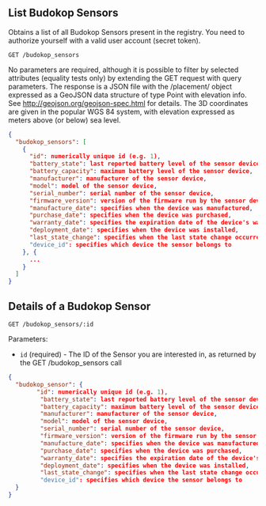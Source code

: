 ## List Budokop Sensors

Obtains a list of all Budokop Sensors present in the registry. You need to authorize yourself with a valid user account (secret token).

```
GET /budokop_sensors
```
No parameters are required, although it is possible to filter by selected attributes (equality tests only) by extending the GET request with query parameters. The response is a JSON file with the /placement/ object expressed as a GeoJSON data structure of type Point with elevation info. See http://geojson.org/geojson-spec.html for details. The 3D coordinates are given in the popular WGS 84 system, with elevation expressed as meters above (or below) sea level.

```json
{
  "budokop_sensors": [
    {
      "id": numerically unique id (e.g. 1),
      "battery_state": last reported battery level of the sensor device,
      "battery_capacity": maximum battery level of the sensor device,
      "manufacturer": manufacturer of the sensor device,
      "model": model of the sensor device,
      "serial_number": serial number of the sensor device,
      "firmware_version": version of the firmware run by the sensor device,
      "manufacture_date": specifies when the device was manufactured,
      "purchase_date": specifies when the device was purchased,
      "warranty_date": specifies the expiration date of the device's warranty period,
      "deployment_date": specifies when the device was installed,
      "last_state_change": specifies when the last state change occurred. For current state refer to the /activity_state/ attribute.
      "device_id": specifies which device the sensor belongs to
    }, {
      ...
    }
  ]
}
```

## Details of a Budokop Sensor

```
GET /budokop_sensors/:id
```

Parameters:

+ `id` (required) - The ID of the Sensor you are interested in, as returned by the GET /budokop_sensors call

```json
{
  "budokop_sensor": {
        "id": numerically unique id (e.g. 1),
         "battery_state": last reported battery level of the sensor device,
         "battery_capacity": maximum battery level of the sensor device,
         "manufacturer": manufacturer of the sensor device,
         "model": model of the sensor device,
         "serial_number": serial number of the sensor device,
         "firmware_version": version of the firmware run by the sensor device,
         "manufacture_date": specifies when the device was manufactured,
         "purchase_date": specifies when the device was purchased,
         "warranty_date": specifies the expiration date of the device's warranty period,
         "deployment_date": specifies when the device was installed,
         "last_state_change": specifies when the last state change occurred. For current state refer to the /activity_state/ attribute.
         "device_id": specifies which device the sensor belongs to
  }
}
```
